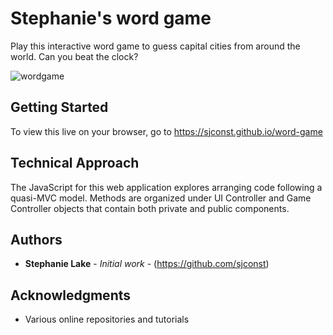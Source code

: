 # Stephanie's word game

Play this interactive word game to guess capital cities from around the world. Can you beat the clock?

![wordgame](https://user-images.githubusercontent.com/42453320/65535398-2ce30380-deb6-11e9-9878-016275aab4e7.JPG)

## Getting Started

To view this live on your browser, go to https://sjconst.github.io/word-game

## Technical Approach

The JavaScript for this web application explores arranging code following a quasi-MVC model. Methods are organized under UI Controller and Game Controller objects that contain both private and public components. 

## Authors

* **Stephanie Lake** - *Initial work* - (https://github.com/sjconst)

## Acknowledgments

* Various online repositories and tutorials
